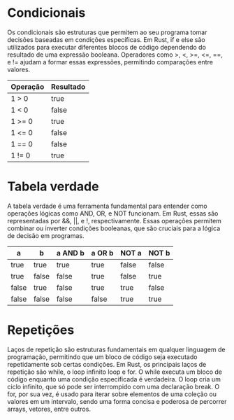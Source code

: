 # Condicionais

Os condicionais são estruturas que permitem ao seu programa tomar decisões baseadas em condições específicas.
Em Rust, if e else são utilizados para executar diferentes blocos de código dependendo do resultado de uma expressão booleana.
Operadores como >, <, >=, <=, ==, e != ajudam a formar essas expressões, permitindo comparações entre valores.

| Operação | Resultado |
| -------- | --------- |
| 1 > 0    | true      |
| 1 < 0    | false     |
| 1 >= 0   | true      |
| 1 <= 0   | false     |
| 1 == 0   | false     |
| 1 != 0   | true      |

# Tabela verdade

A tabela verdade é uma ferramenta fundamental para entender como operações lógicas como AND, OR, e NOT funcionam.
Em Rust, essas são representadas por &&, ||, e !, respectivamente. Essas operações permitem combinar ou inverter condições booleanas, que são cruciais para a lógica de decisão em programas.

| a     | b     | a AND b | a OR b | NOT a | NOT b |
| ----- | ----- | ------- | ------ | ----- | ----- |
| true  | true  | true    | true   | false | false |
| true  | false | false   | true   | false | true  |
| false | true  | false   | true   | true  | false |
| false | false | false   | false  | true  | true  |

# Repetições

Laços de repetição são estruturas fundamentais em qualquer linguagem de programação, permitindo que um bloco de código seja executado repetidamente sob certas condições.
Em Rust, os principais laços de repetição são while, o loop infinito loop e for.
O while executa um bloco de código enquanto uma condição especificada é verdadeira.
O loop cria um ciclo infinito, que só pode ser interrompido com uma declaração break.
O for, por sua vez, é usado para iterar sobre elementos de uma coleção ou valores em um intervalo, sendo uma forma concisa e poderosa de percorrer arrays, vetores, entre outros.